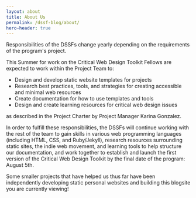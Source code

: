 ```yaml
---
layout: about
title: About Us
permalink: /dssf-blog/about/
hero-header: true
---
```


Responsibilities of the DSSFs change yearly depending on the requirements of the program's project.

This Summer for work on the Critical Web Design Toolkit Fellows are expected to work within the Project Team to:

- Design and develop static website templates for projects
- Research best practices, tools, and strategies for creating accessible and minimal web resources
- Create documentation for how to use templates and tools
- Design and create learning resources for critical web design issues

as described in the Project Charter by Project Manager Karina Gonzalez. 

In order to fulfill these responsibilities, the DSSFs will continue working with the rest of the team to gain skills in various web programming languages (including HTML, CSS, and Ruby/Jekyll), research resources surrounding static sites, the indie web movement, and learning tools to help structure our documentation, and work together to establish and launch the first version of the Critical Web Design Toolkit by the final date of the program: August 5th.

Some smaller projects that have helped us thus far have been independently developing static personal websites and building this blogsite you are currently viewing!
